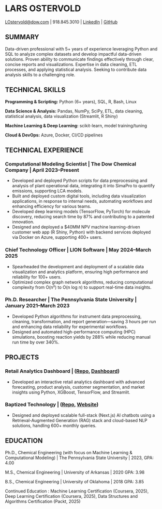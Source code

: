 # LARS OSTERVOLD

[LOstervold@dow.com](mailto:LOstervold@dow.com) | 918.845.3010 | [LinkedIn](https://www.linkedin.com/in/larsostervold/) | [GitHub](https://github.com/Lars-Ostervold)

## SUMMARY

Data-driven professional with 5+ years of experience leveraging Python and SQL to analyze complex datasets and develop impactful data-driven solutions. Proven ability to communicate findings effectively through clear, concise reports and visualizations. Expertise in data cleaning, ETL processes, and applying statistical analysis. Seeking to contribute data analysis skills to a challenging role.

## TECHNICAL SKILLS

**Programming & Scripting:** Python (6+ years), SQL, R, Bash, Linux

**Data Science & Analysis:** Pandas, NumPy, SciPy, ETL, data cleaning, statistical analysis, data visualization (Streamlit, R Shiny)

**Machine Learning & Deep Learning:** scikit-learn, model training/tuning

**Cloud & DevOps:** Azure, Docker, CI/CD pipelines

## TECHNICAL EXPERIENCE

### Computational Modeling Scientist | The Dow Chemical Company | April 2023–Present

*   Developed and deployed Python scripts for data preprocessing and analysis of plant operational data, integrating it into SimaPro to quantify emissions, supporting LCA models.
*   Built and deployed custom digital tools, including data visualization applications, in response to internal needs, automating workflows and enhancing efficiency for various teams.
*   Developed deep learning models (TensorFlow, PyTorch) for molecule discovery, reducing search time by 87% and contributing to a patented innovation.
*   Designed and deployed a $40MM NPV machine learning-driven customer web app (R Shiny, Python) with backend services deployed via Docker on Azure, supporting 400+ users.

### Chief Technology Officer | LION Software | May 2024–March 2025

*   Spearheaded the development and deployment of a scalable data visualization and analytics platform, ensuring high performance and reliability for 100+ users.
*   Optimized complex graph network algorithms, reducing computational complexity from O(n²) to O(n log n) to support real-time data insights.

### Ph.D. Researcher | The Pennsylvania State University | January 2021–March 2023

*   Developed Python algorithms for instrument data preprocessing, cleaning, transformation, and report generation—saving 3 hours per run and enhancing data reliability for experimental workflows.
*   Designed and automated high-performance computing (HPC) simulations, boosting reaction yields by 288% while reducing manual run time by over 340%.

## PROJECTS

### Retail Analytics Dashboard | ([Repo](https://github.com/Lars-Ostervold/m5-forecasting), [Dashboard](https://retailforecasting.streamlit.app/))

*   Developed an interactive retail analytics dashboard with advanced forecasting, product analysis, customer segmentation, and market insights using Python, XGBoost, TensorFlow, and Streamlit.

### Baptized Technology | ([Repo](https://github.com/orgs/baptizedtechnology/repositories), [Website](https://www.baptizedtechnology.com/chatbots))

*   Designed and deployed scalable full-stack (Next.js) AI chatbots using a Retrieval-Augmented Generation (RAG) stack and cloud-based NLP solutions, handling 600+ monthly queries.

## EDUCATION

Ph.D., Chemical Engineering (with focus on Machine Learning & Computational Modeling) | The Pennsylvania State University | 2023, GPA: 4.00

M.S., Chemical Engineering | University of Arkansas | 2020 GPA: 3.98

B.S., Chemical Engineering | University of Oklahoma | 2018 GPA: 3.85

Continued Education : Machine Learning Certification (Coursera, 2025), Deep Learning Certification (Coursera, 2025), Data Structures and Algorithms Certification (Packt, 2025)
